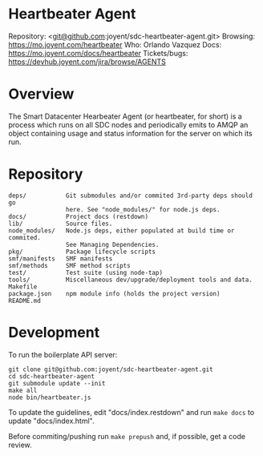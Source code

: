 <!--
    This Source Code Form is subject to the terms of the Mozilla Public
    License, v. 2.0. If a copy of the MPL was not distributed with this
    file, You can obtain one at http://mozilla.org/MPL/2.0/.
-->

<!--
    Copyright (c) 2014, Joyent, Inc.
-->

# Heartbeater Agent

Repository: <git@github.com:joyent/sdc-heartbeater-agent.git>
Browsing: <https://mo.joyent.com/heartbeater>
Who: Orlando Vazquez
Docs: <https://mo.joyent.com/docs/heartbeater>
Tickets/bugs: <https://devhub.joyent.com/jira/browse/AGENTS>


# Overview

The Smart Datacenter Hearbeater Agent (or heartbeater, for short) is a
process which runs on all SDC nodes and periodically emits to AMQP an object
containing usage and status information for the server on which its run.



# Repository

    deps/           Git submodules and/or commited 3rd-party deps should go
                    here. See "node_modules/" for node.js deps.
    docs/           Project docs (restdown)
    lib/            Source files.
    node_modules/   Node.js deps, either populated at build time or commited.
                    See Managing Dependencies.
    pkg/            Package lifecycle scripts
    smf/manifests   SMF manifests
    smf/methods     SMF method scripts
    test/           Test suite (using node-tap)
    tools/          Miscellaneous dev/upgrade/deployment tools and data.
    Makefile
    package.json    npm module info (holds the project version)
    README.md


# Development

To run the boilerplate API server:

    git clone git@github.com:joyent/sdc-heartbeater-agent.git
    cd sdc-heartbeater-agent
    git submodule update --init
    make all
    node bin/heartbeater.js

To update the guidelines, edit "docs/index.restdown" and run `make docs`
to update "docs/index.html".

Before commiting/pushing run `make prepush` and, if possible, get a code
review.
